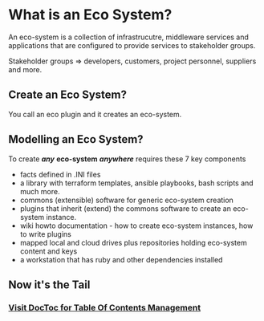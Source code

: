 
# What is an Eco System?

An eco-system is a collection of infrastrucutre, middleware services and applications that are configured to provide services to stakeholder groups.

Stakeholder groups => developers, customers, project personnel, suppliers and more.

## Create an Eco System?

You call an eco plugin and it creates an eco-system.

## Modelling an Eco System?

To create ***any*** **eco-system** ***anywhere*** requires these 7 key components

- facts defined in .INI files
- a library with terraform templates, ansible playbooks, bash scripts and much more.
- commons (extensible) software for generic eco-system creation
- plugins that inherit (extend) the commons software to create an eco-system instance.
- wiki howto documentation - how to create eco-system instances, how to write plugins
- mapped local and cloud drives plus repositories holding eco-system content and keys
- a workstation that has ruby and other dependencies installed


## Now it's the Tail

### [Visit DocToc for Table Of Contents Management](https://github.com/thlorenz/doctoc)

